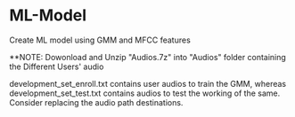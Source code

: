 # ML-Model
Create ML model using GMM and MFCC features

**NOTE: Dowonload and Unzip "Audios.7z" into "Audios" folder containing the Different Users' audio

development_set_enroll.txt contains user audios to train the GMM, whereas development_set_test.txt contains audios to test the working of the same. Consider replacing the audio path destinations.
